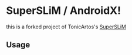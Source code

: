 # SuperSLiM / AndroidX!

this is a forked project of TonicArtos's [SuperSLiM](https://github.com/TonicArtos/SuperSLiM)



## Usage
